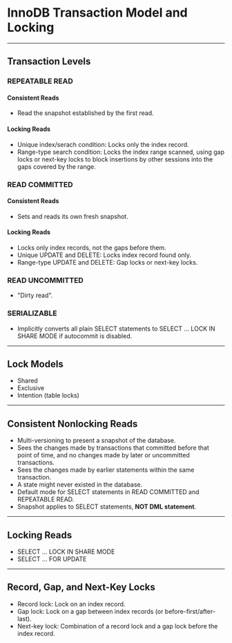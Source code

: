 # InnoDB Transaction Model and Locking 

---------------------------------------

## Transaction Levels

### REPEATABLE READ

#### Consistent Reads

* Read the snapshot established by the first read.

#### Locking Reads

* Unique index/serach condition: Locks only the index record.
* Range-type search condition: Locks the index range scanned, using gap locks or next-key locks to block insertions by other sessions into the gaps covered by the range.

### READ COMMITTED

#### Consistent Reads

* Sets and reads its own fresh snapshot.

#### Locking Reads

* Locks only index records, not the gaps before them.
* Unique UPDATE and DELETE: Locks index record found only.
* Range-type UPDATE and DELETE: Gap locks or next-key locks.

### READ UNCOMMITTED

* "Dirty read".

### SERIALIZABLE

* Implicitly converts all plain SELECT statements to SELECT ... LOCK IN SHARE MODE if autocommit is disabled.

---------------------------------------

## Lock Models

* Shared
* Exclusive
* Intention (table locks)

---------------------------------------

## Consistent Nonlocking Reads

* Multi-versioning to present a snapshot of the database.
* Sees the changes made by transactions that committed before that point of time, and no changes made by later or uncommitted transactions.
* Sees the changes made by earlier statements within the same transaction.
* A state might never existed in the database.
* Default mode for SELECT statements in READ COMMITTED and REPEATABLE READ.
* Snapshot applies to SELECT statements, **NOT DML statement**.

---------------------------------------

## Locking Reads

* SELECT ... LOCK IN SHARE MODE
* SELECT ... FOR UPDATE

---------------------------------------

## Record, Gap, and Next-Key Locks

* Record lock: Lock on an index record.
* Gap lock: Lock on a gap between index records (or before-first/after-last).
* Next-key lock: Combination of a record lock and a gap lock before the index record.
